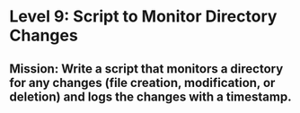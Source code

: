 # Level 9: Script to Monitor Directory Changes

## Mission: Write a script that monitors a directory for any changes (file creation, modification, or deletion) and logs the changes with a timestamp.



